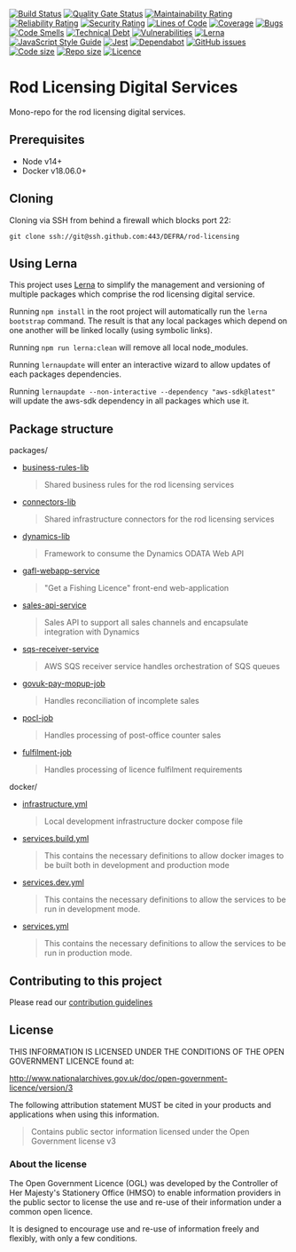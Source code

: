 [![Build Status](https://api.travis-ci.org/DEFRA/rod-licensing.svg?branch=master)](https://travis-ci.org/DEFRA/rod-licensing)
[![Quality Gate Status](https://sonarcloud.io/api/project_badges/measure?project=DEFRA_rod-licencing&metric=alert_status)](https://sonarcloud.io/dashboard?id=DEFRA_rod-licencing)
[![Maintainability Rating](https://sonarcloud.io/api/project_badges/measure?project=DEFRA_rod-licencing&metric=sqale_rating)](https://sonarcloud.io/dashboard?id=DEFRA_rod-licencing)
[![Reliability Rating](https://sonarcloud.io/api/project_badges/measure?project=DEFRA_rod-licencing&metric=reliability_rating)](https://sonarcloud.io/dashboard?id=DEFRA_rod-licencing)
[![Security Rating](https://sonarcloud.io/api/project_badges/measure?project=DEFRA_rod-licencing&metric=security_rating)](https://sonarcloud.io/dashboard?id=DEFRA_rod-licencing)
[![Lines of Code](https://sonarcloud.io/api/project_badges/measure?project=DEFRA_rod-licencing&metric=ncloc)](https://sonarcloud.io/dashboard?id=DEFRA_rod-licencing)
[![Coverage](https://sonarcloud.io/api/project_badges/measure?project=DEFRA_rod-licencing&metric=coverage)](https://sonarcloud.io/dashboard?id=DEFRA_rod-licencing)
[![Bugs](https://sonarcloud.io/api/project_badges/measure?project=DEFRA_rod-licencing&metric=bugs)](https://sonarcloud.io/dashboard?id=DEFRA_rod-licencing)
[![Code Smells](https://sonarcloud.io/api/project_badges/measure?project=DEFRA_rod-licencing&metric=code_smells)](https://sonarcloud.io/dashboard?id=DEFRA_rod-licencing)
[![Technical Debt](https://sonarcloud.io/api/project_badges/measure?project=DEFRA_rod-licencing&metric=sqale_index)](https://sonarcloud.io/dashboard?id=DEFRA_rod-licencing)
[![Vulnerabilities](https://sonarcloud.io/api/project_badges/measure?project=DEFRA_rod-licencing&metric=vulnerabilities)](https://sonarcloud.io/dashboard?id=DEFRA_rod-licencing)
[![Lerna](https://img.shields.io/badge/maintained%20with-lerna-cc00ff.svg)](https://lerna.js.org/)
[![JavaScript Style Guide](https://img.shields.io/badge/code_style-standard-brightgreen.svg)](https://standardjs.com)
[![Jest](https://img.shields.io/badge/tested_with-jest-99424f.svg)](https://github.com/facebook/jest)
[![Dependabot](https://api.dependabot.com/badges/status?host=github&repo=DEFRA/rod-licensing)](https://dependabot.com/)
[![GitHub issues](https://img.shields.io/github/issues/DEFRA/rod-licensing.svg)](https://github.com/DEFRA/rod-licensing/issues/)
[![Code size](https://img.shields.io/github/languages/code-size/DEFRA/rod-licensing.svg)]()
[![Repo size](https://img.shields.io/github/repo-size/DEFRA/rod-licensing.svg)]()
[![Licence](https://img.shields.io/badge/licence-OGLv3-blue.svg)](http://www.nationalarchives.gov.uk/doc/open-government-licence/version/3)

# Rod Licensing Digital Services

Mono-repo for the rod licensing digital services.

## Prerequisites

- Node v14+
- Docker v18.06.0+

## Cloning

Cloning via SSH from behind a firewall which blocks port 22:

```
git clone ssh://git@ssh.github.com:443/DEFRA/rod-licensing
```

## Using Lerna

This project uses [Lerna](https://lerna.js.org/) to simplify the management and versioning of multiple packages which comprise the rod licensing digital
service.

Running `npm install` in the root project will automatically run the `lerna bootstrap` command. The result is that any local packages which depend on
one another will be linked locally (using symbolic links).

Running `npm run lerna:clean` will remove all local node_modules.

Running `lernaupdate` will enter an interactive wizard to allow updates of each packages dependencies.

Running `lernaupdate --non-interactive --dependency "aws-sdk@latest"` will update the aws-sdk dependency in all packages which use it.

## Package structure

packages/

- [business-rules-lib](packages/business-rules-lib/README.md)
  > Shared business rules for the rod licensing services
- [connectors-lib](packages/connectors-lib/README.md)
  > Shared infrastructure connectors for the rod licensing services
- [dynamics-lib](packages/dynamics-lib/README.md)
  > Framework to consume the Dynamics ODATA Web API
- [gafl-webapp-service](packages/gafl-webapp-service/README.md)
  > "Get a Fishing Licence" front-end web-application
- [sales-api-service](packages/sales-api-service/README.md)
  > Sales API to support all sales channels and encapsulate integration with Dynamics
- [sqs-receiver-service](packages/sqs-receiver-service/README.md)
  > AWS SQS receiver service handles orchestration of SQS queues
- [govuk-pay-mopup-job](packages/govuk-pay-mopup-job/README.md)
  > Handles reconciliation of incomplete sales
- [pocl-job](packages/pocl-job/README.md)
  > Handles processing of post-office counter sales
- [fulfilment-job](packages/fulfilment-job/README.md)
  > Handles processing of licence fulfilment requirements

docker/

- [infrastructure.yml](docker/README.md#Infrastructure)
  > Local development infrastructure docker compose file
- [services.build.yml](docker/README.md#Services)
  > This contains the necessary definitions to allow docker images to be built both in development and production mode
- [services.dev.yml](docker/README.md#Services)
  > This contains the necessary definitions to allow the services to be run in development mode.
- [services.yml](docker/README.md#Services)
  > This contains the necessary definitions to allow the services to be run in production mode.

## Contributing to this project

Please read our [contribution guidelines](CONTRIBUTING.md)

## License

THIS INFORMATION IS LICENSED UNDER THE CONDITIONS OF THE OPEN GOVERNMENT LICENCE found at:

http://www.nationalarchives.gov.uk/doc/open-government-licence/version/3

The following attribution statement MUST be cited in your products and applications when using this information.

> Contains public sector information licensed under the Open Government license v3

### About the license

The Open Government Licence (OGL) was developed by the Controller of Her Majesty's Stationery Office (HMSO) to enable information providers in the public sector to license the use and re-use of their information under a common open licence.

It is designed to encourage use and re-use of information freely and flexibly, with only a few conditions.
